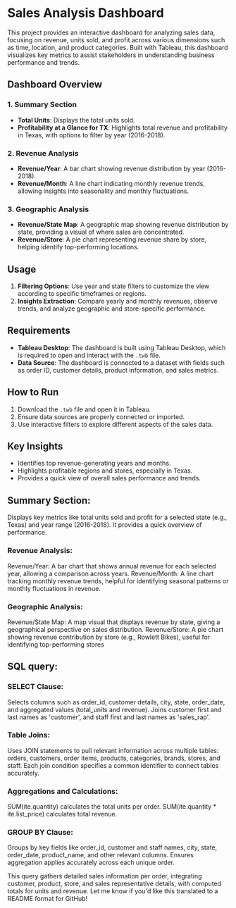 # Sales Analysis Dashboard

This project provides an interactive dashboard for analyzing sales data, focusing on revenue, units sold, and profit across various dimensions such as time, location, and product categories. Built with Tableau, this dashboard visualizes key metrics to assist stakeholders in understanding business performance and trends.

## Dashboard Overview

### 1. Summary Section
   - **Total Units**: Displays the total units sold.
   - **Profitability at a Glance for TX**: Highlights total revenue and profitability in Texas, with options to filter by year (2016-2018).

### 2. Revenue Analysis
   - **Revenue/Year**: A bar chart showing revenue distribution by year (2016-2018).
   - **Revenue/Month**: A line chart indicating monthly revenue trends, allowing insights into seasonality and monthly fluctuations.

### 3. Geographic Analysis
   - **Revenue/State Map**: A geographic map showing revenue distribution by state, providing a visual of where sales are concentrated.
   - **Revenue/Store**: A pie chart representing revenue share by store, helping identify top-performing locations.

## Usage

1. **Filtering Options**: Use year and state filters to customize the view according to specific timeframes or regions.
2. **Insights Extraction**: Compare yearly and monthly revenues, observe trends, and analyze geographic and store-specific performance.

## Requirements

- **Tableau Desktop**: The dashboard is built using Tableau Desktop, which is required to open and interact with the `.twb` file.
- **Data Source**: The dashboard is connected to a dataset with fields such as order ID, customer details, product information, and sales metrics.

## How to Run

1. Download the `.twb` file and open it in Tableau.
2. Ensure data sources are properly connected or imported.
3. Use interactive filters to explore different aspects of the sales data.

## Key Insights

- Identifies top revenue-generating years and months.
- Highlights profitable regions and stores, especially in Texas.
- Provides a quick view of overall sales performance and trends.


## Summary Section:

Displays key metrics like total units sold and profit for a selected state (e.g., Texas) and year range (2016-2018). It provides a quick overview of performance.
### Revenue Analysis:

Revenue/Year: A bar chart that shows annual revenue for each selected year, allowing a comparison across years.
Revenue/Month: A line chart tracking monthly revenue trends, helpful for identifying seasonal patterns or monthly fluctuations in revenue.

### Geographic Analysis:
Revenue/State Map: A map visual that displays revenue by state, giving a geographical perspective on sales distribution.
Revenue/Store: A pie chart showing revenue contribution by store (e.g., Rowlett Bikes), useful for identifying top-performing stores


## SQL query:

### SELECT Clause:

Selects columns such as order_id, customer details, city, state, order_date, and aggregated values (total_units and revenue).
Joins customer first and last names as 'customer', and staff first and last names as 'sales_rap'.
### Table Joins:

Uses JOIN statements to pull relevant information across multiple tables: orders, customers, order items, products, categories, brands, stores, and staff.
Each join condition specifies a common identifier to connect tables accurately.
### Aggregations and Calculations:

SUM(ite.quantity) calculates the total units per order.
SUM(ite.quantity * ite.list_price) calculates total revenue.
### GROUP BY Clause:

Groups by key fields like order_id, customer and staff names, city, state, order_date, product_name, and other relevant columns.
Ensures aggregation applies accurately across each unique order.

This query gathers detailed sales information per order, integrating customer, product, store, and sales representative details, with computed totals for units and revenue. Let me know if you'd like this translated to a README format for GitHub!







